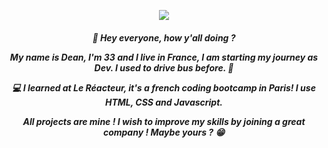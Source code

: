 <p align="center">
  <img src="https://res.cloudinary.com/dlfp2xvis/image/upload/v1667128043/my-content/rsz_1image_aznbyo.png" />
</p>
<h5 align="center">👋 Hey everyone, how y'all doing ?</p>
<p align="center">My name is Dean, I'm 33 and I live in France, I am starting my journey as Dev. I used to drive bus before. 🚎</p>
<p align="center">💻 I learned at Le Réacteur, it's a french coding bootcamp in Paris! I use HTML, CSS and Javascript.</p>
<p align="center">All projects are  mine ! I wish to improve my skills by joining a great company ! Maybe yours ? 😁</p>
